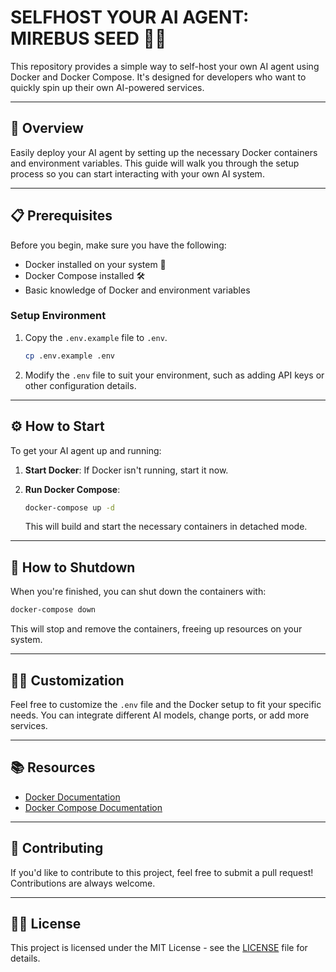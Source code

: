 # SELFHOST YOUR AI AGENT: MIREBUS SEED 🤖🌐

This repository provides a simple way to self-host your own AI agent using Docker and Docker Compose. It's designed for developers who want to quickly spin up their own AI-powered services.

---

## 🚀 Overview

Easily deploy your AI agent by setting up the necessary Docker containers and environment variables. This guide will walk you through the setup process so you can start interacting with your own AI system.

---

## 📋 Prerequisites

Before you begin, make sure you have the following:

- Docker installed on your system 🐳
- Docker Compose installed 🛠️
- Basic knowledge of Docker and environment variables

### Setup Environment

1. Copy the `.env.example` file to `.env`.
    ```bash
    cp .env.example .env
    ```
2. Modify the `.env` file to suit your environment, such as adding API keys or other configuration details.

---

## ⚙️ How to Start

To get your AI agent up and running:

1. **Start Docker**:
   If Docker isn't running, start it now.

2. **Run Docker Compose**:
    ```bash
    docker-compose up -d
    ```
    This will build and start the necessary containers in detached mode.

---

## 🛑 How to Shutdown

When you're finished, you can shut down the containers with:

```bash
docker-compose down
```

This will stop and remove the containers, freeing up resources on your system.

---

## 🧑‍💻 Customization

Feel free to customize the `.env` file and the Docker setup to fit your specific needs. You can integrate different AI models, change ports, or add more services.

---

## 📚 Resources

- [Docker Documentation](https://docs.docker.com/)
- [Docker Compose Documentation](https://docs.docker.com/compose/)

---

## 🤝 Contributing

If you'd like to contribute to this project, feel free to submit a pull request! Contributions are always welcome.

---

## 👨‍💻 License

This project is licensed under the MIT License - see the [LICENSE](LICENSE) file for details.